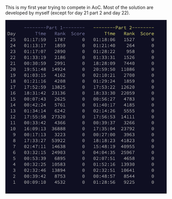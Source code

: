 This is my first year trying to compete in AoC. Most of the solution are developed by myself (except for day 21 part 2 and day 22).

![alt text](finalstanding.png)

